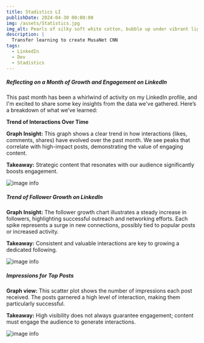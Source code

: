 ```yaml
---
title: Stadistics LI
publishDate: 2024-04-30 00:00:00
img: /assets/Statistics.jpg
img_alt: Pearls of silky soft white cotton, bubble up under vibrant lighting
description: |
  Transfer learning to create MusaNet CNN
tags:
  - LinkedIn
  - Dev
  - Stadistics
---
```

##### Reflecting on a Month of Growth and Engagement on LinkedIn

This past month has been a whirlwind of activity on my LinkedIn profile, and I'm excited to share some key insights from the data we've gathered. Here’s a breakdown of what we’ve learned:

**Trend of Interactions Over Time**

**Graph Insight:** This graph shows a clear trend in how interactions (likes, comments, shares) have evolved over the past month. We see peaks that correlate with high-impact posts, demonstrating the value of engaging content.

**Takeaway:** Strategic content that resonates with our audience significantly boosts engagement.

![image info](/assets/Interactions.jpg)

##### Trend of Follower Growth on LinkedIn

**Graph Insight:** The follower growth chart illustrates a steady increase in followers, highlighting successful outreach and networking efforts. Each spike represents a surge in new connections, possibly tied to popular posts or increased activity.

**Takeaway:** Consistent and valuable interactions are key to growing a dedicated following.

![image info](/assets/Followers.jpg)

##### Impressions for Top Posts

**Graph view:** This scatter plot shows the number of impressions each post received. The posts garnered a high level of interaction, making them particularly successful.

**Takeaway:** High visibility does not always guarantee engagement; content must engage the audience to generate interactions.

![image info](/assets/Impressions.jpg)